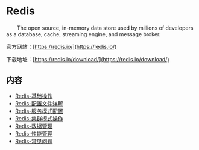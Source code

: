 # Redis
&#8195;&#8195;The open source, in-memory data store used by millions of developers as a database, cache, streaming engine, and message broker.

官方网站：[https://redis.io/](https://redis.io/)

下载地址：[https://redis.io/download/](https://redis.io/download/)

## 内容
- [Redis-基础操作](https://gitbook.big1000.com/19-%E5%BC%80%E6%BA%90%E8%BD%AF%E4%BB%B6/02-Redis/01-Redis-%E5%9F%BA%E7%A1%80%E6%93%8D%E4%BD%9C.html)
- [Redis-配置文件详解](https://gitbook.big1000.com/19-%E5%BC%80%E6%BA%90%E8%BD%AF%E4%BB%B6/02-Redis/02-Redis-%E9%85%8D%E7%BD%AE%E6%96%87%E4%BB%B6%E8%AF%A6%E8%A7%A3.html)
- [Redis-服务模式配置](https://gitbook.big1000.com/19-%E5%BC%80%E6%BA%90%E8%BD%AF%E4%BB%B6/02-Redis/03-Redis-%E6%9C%8D%E5%8A%A1%E6%A8%A1%E5%BC%8F%E9%85%8D%E7%BD%AE.html)
- [Redis-集群模式操作](https://gitbook.big1000.com/19-%E5%BC%80%E6%BA%90%E8%BD%AF%E4%BB%B6/02-Redis/04-Redis-%E9%9B%86%E7%BE%A4%E6%A8%A1%E5%BC%8F%E6%93%8D%E4%BD%9C.html)
- [Redis-数据管理](https://gitbook.big1000.com/19-%E5%BC%80%E6%BA%90%E8%BD%AF%E4%BB%B6/02-Redis/05-Redis-%E6%95%B0%E6%8D%AE%E7%AE%A1%E7%90%86.html)
- [Redis-性能管理](https://gitbook.big1000.com/19-%E5%BC%80%E6%BA%90%E8%BD%AF%E4%BB%B6/02-Redis/06-Redis-%E6%80%A7%E8%83%BD%E7%AE%A1%E7%90%86.html)
- [Redis-常见问题](https://gitbook.big1000.com/19-%E5%BC%80%E6%BA%90%E8%BD%AF%E4%BB%B6/02-Redis/20-Redis-%E5%B8%B8%E8%A7%81%E9%97%AE%E9%A2%98.html)
